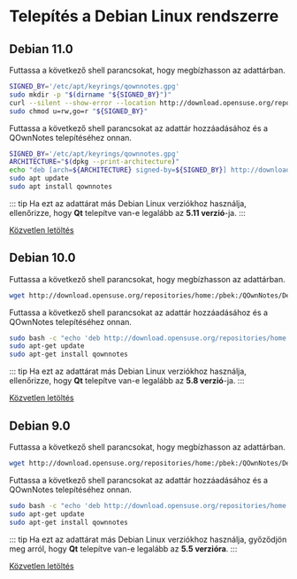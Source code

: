 # Telepítés a Debian Linux rendszerre

## Debian 11.0

Futtassa a következő shell parancsokat, hogy megbízhasson az adattárban.

```bash
SIGNED_BY='/etc/apt/keyrings/qownnotes.gpg'
sudo mkdir -p "$(dirname "${SIGNED_BY}")"
curl --silent --show-error --location http://download.opensuse.org/repositories/home:/pbek:/QOwnNotes/Debian_11/Release.key | gpg --dearmor | sudo tee "${SIGNED_BY}" > /dev/null
sudo chmod u=rw,go=r "${SIGNED_BY}"
```

Futtassa a következő shell parancsokat az adattár hozzáadásához és a QOwnNotes telepítéséhez onnan.

```bash
SIGNED_BY='/etc/apt/keyrings/qownnotes.gpg'
ARCHITECTURE="$(dpkg --print-architecture)"
echo "deb [arch=${ARCHITECTURE} signed-by=${SIGNED_BY}] http://download.opensuse.org/repositories/home:/pbek:/QOwnNotes/Debian_11/ /" | sudo tee /etc/apt/sources.list.d/qownnotes.list > /dev/null
sudo apt update
sudo apt install qownnotes
```

::: tip
Ha ezt az adattárat más Debian Linux verziókhoz használja, ellenőrizze, hogy **Qt** telepítve van-e legalább az **5.11 verzió**-ja.
:::

[Közvetlen letöltés](https://download.opensuse.org/repositories/home:/pbek:/QOwnNotes/Debian_11)

## Debian 10.0

Futtassa a következő shell parancsokat, hogy megbízhasson az adattárban.

```bash
wget http://download.opensuse.org/repositories/home:/pbek:/QOwnNotes/Debian_10/Release.key -O - | sudo apt-key add -
```

Futtassa a következő shell parancsokat az adattár hozzáadásához és a QOwnNotes telepítéséhez onnan.

```bash
sudo bash -c "echo 'deb http://download.opensuse.org/repositories/home:/pbek:/QOwnNotes/Debian_10/ /' >> /etc/apt/sources.list.d/qownnotes.list"
sudo apt-get update
sudo apt-get install qownnotes
```

::: tip
Ha ezt az adattárat más Debian Linux verziókhoz használja, ellenőrizze, hogy **Qt** telepítve van-e legalább az **5.8 verzió**-ja.
:::

[Közvetlen letöltés](https://download.opensuse.org/repositories/home:/pbek:/QOwnNotes/Debian_10)

## Debian 9.0

Futtassa a következő shell parancsokat, hogy megbízhasson az adattárban.

```bash
wget http://download.opensuse.org/repositories/home:/pbek:/QOwnNotes/Debian_9.0/Release.key -O - | sudo apt-key add -
```

Futtassa a következő shell parancsokat az adattár hozzáadásához és a QOwnNotes telepítéséhez onnan.

```bash
sudo bash -c "echo 'deb http://download.opensuse.org/repositories/home:/pbek:/QOwnNotes/Debian_9.0/ /' >> /etc/apt/sources.list.d/qownnotes.list"
sudo apt-get update
sudo apt-get install qownnotes
```

::: tip
Ha ezt az adattárat más Debian Linux verziókhoz használja, győződjön meg arról, hogy **Qt** telepítve van-e legalább az **5.5 verzióra**.
:::

[Közvetlen letöltés](https://download.opensuse.org/repositories/home:/pbek:/QOwnNotes/Debian_9.0)
